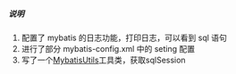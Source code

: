 ##### 说明

1. 配置了 mybatis 的日志功能，打印日志，可以看到 sql 语句
2. 进行了部分 mybatis-config.xml 中的 seting 配置
3. 写了一个[MybatisUtils](./src/main/java/com/mybatiscore/utils/MybatisUtils.java)工具类，获取sqlSession
